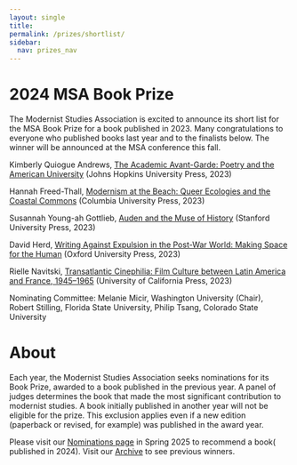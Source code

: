 ```yaml
---
layout: single
title: 
permalink: /prizes/shortlist/
sidebar:
  nav: prizes_nav
---
```


<!-- #BeginEditable "content" -->


<h1>2024 MSA Book Prize</h1>

<p>The Modernist Studies Association is excited to announce its short list for
	the MSA Book Prize for a book published in 2023. Many
	congratulations to everyone who published books last year and to the
	finalists below. The winner will be announced at the MSA conference
	this fall.</p>

<p>Kimberly Quiogue Andrews, <a href="https://www.press.jhu.edu/books/title/12559/academic-avant-garde">The Academic Avant-Garde: Poetry and the 
American University</a> (Johns Hopkins University Press, 2023)</p>

<p>Hannah Freed-Thall, <a href="https://cup.columbia.edu/book/modernism-at-the-beach/9780231197090">Modernism at the Beach: Queer Ecologies and the 
Coastal Commons</a> (Columbia University Press, 2023)</p>

<p>Susannah Young-ah Gottlieb, <a href="https://www.sup.org/books/literary-studies-and-literature/auden-and-muse-history">Auden and the Muse of History</a> (Stanford 
University Press, 2023)</p>

<p>David Herd, <a href="https://global.oup.com/academic/product/writing-against-expulsion-in-the-post-war-world-9780192872258?cc=us&lang=en&">Writing Against Expulsion in the Post-War World: Making Space
for the Human</a> (Oxford University Press, 2023)</p>

<p>Rielle Navitski, <a href="https://www.ucpress.edu/books/transatlantic-cinephilia/paper">Transatlantic Cinephilia: Film Culture between Latin 
America and France, 1945–1965</a> (University of California Press, 2023)</p>

<p>Nominating Committee: Melanie Micir, Washington University (Chair), Robert 
Stilling, Florida State University, Philip Tsang, Colorado State University</p>


 <h1>About</h1>
<p>Each year, the Modernist Studies Association seeks nominations for
	its Book Prize, awarded to a book published in the
	previous year. A panel of judges determines the book that made the
	most significant contribution to modernist studies. A book initially
	published in another year will not be eligible for the prize. This
	exclusion applies even if a new edition (paperback or revised, for
	example) was published in the award year.<br />
<p>Please visit our <a href="/prize/nominate.html">Nominations page</a>
	in Spring 2025 to recommend a book(                              published in 2024). Visit our <a href="/prize/archive.html"
		>Archive</a> to see previous winners.</p>
	
	
<!-- #EndEditable -->